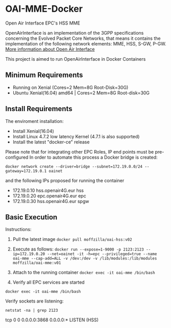 # OAI-MME-Docker
Open Air Interface EPC's HSS MME

OpenAirInterface is an implementation of the 3GPP specifications concerning the Evolved Packet Core Networks, that means it contains the implementation of the following network elements: MME, HSS, S-GW, P-GW. 
[More information about Open Air Interface](https://gitlab.eurecom.fr/oai/openair-cn)

This project is aimed to run OpenAirInterface  in Docker Containers

## Minimum Requirements

- Running on Xenial (Cores=2 Mem=8G Root-Disk=30G)
- Ubuntu Xenial(16.04) amd64 | Cores=2 Mem=8G Root-disk=30G

## Install Requirements

The enviroment installation:

- Install Xenial(16.04) 
- Install Linux 4.7.2 low latency Kernel (4.7.1 is also supported)
- Install the latest "docker-ce" release 

Please note that for integrating other EPC Roles, IP end points must be pre-configured
In order to automate this process a Docker bridge is created:

`docker network create --driver=bridge --subnet=172.19.0.0/24 --gateway=172.19.0.1 oainet`

and the following IPs proposed for running the container

- 172.19.0.10 hss.openair4G.eur hss
- 172.19.0.20 epc.openair4G.eur epc
- 172.19.0.30 hss.openair4G.eur spgw

## Basic Execution

Instructions:
1) Pull the latest image
`docker pull moffzilla/oai-hss:v02`

2) Execute as follows:
`docker run --expose=1-9000 -p 2123:2123 --ip=172.19.0.20 --net=oainet -it -h=epc --privileged=true --name oai-mme --cap-add=ALL -v /dev:/dev -v /lib/modules:/lib/modules moffzilla/oai-mme:v01`

3) Attach to the running container
`docker exec -it oai-mme /bin/bash`

4) Verify all EPC services are started

`docker exec -it oai-mme /bin/bash`

Verify sockets are listening:

`netstat -na | grep 2123`

tcp        0      0 0.0.0.0:3868            0.0.0.0:*               LISTEN    (HSS)



